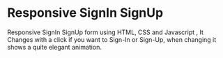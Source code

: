 # Responsive  SignIn SignUp
 Responsive SignIn SignUp form using HTML, CSS and Javascript  , It Changes with a click if you want to Sign-In or Sign-Up, when changing it shows a quite elegant animation.  




